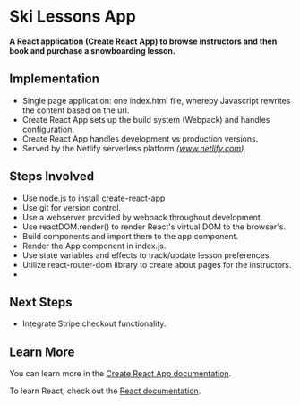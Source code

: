 # Ski Lessons App

**A React application (Create React App) to browse instructors and then book and purchase a snowboarding lesson.**

## Implementation
* Single page application: one index.html file, whereby Javascript rewrites the content based on the url.
* Create React App sets up the build system (Webpack) and handles configuration.
* Create React App handles development vs production versions.
* Served by the Netlify serverless platform *(www.netlify.com)*.

## Steps Involved
* Use node.js to install create-react-app
* Use git for version control.
* Use a webserver provided by webpack throughout development. 
* Use reactDOM.render() to render React's virtual DOM to the browser's.
* Build components and import them to the app component. 
* Render the App component in index.js.
* Use state variables and effects to track/update lesson preferences. 
* Utilize react-router-dom library to create about pages for the instructors.
* 
## Next Steps
* Integrate Stripe checkout functionality.

## Learn More

You can learn more in the [Create React App documentation](https://facebook.github.io/create-react-app/docs/getting-started).

To learn React, check out the [React documentation](https://reactjs.org/).


